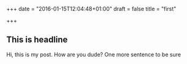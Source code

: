 +++
date = "2016-01-15T12:04:48+01:00"
draft = false
title = "first"

+++
## This is headline

Hi, this is my post. How are you dude?
One more sentence to be sure

